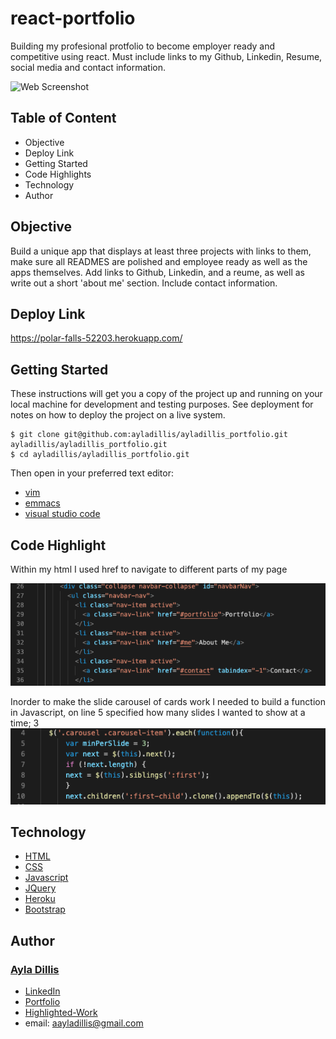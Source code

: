# react-portfolio

Building my profesional protfolio to become employer ready and competitive using react. Must include links to my Github, Linkedin, Resume, social media and contact information. 

![Web Screenshot](https://media.giphy.com/media/L12YH9Krpas4s862CX/giphy.gif)


## Table of Content
- Objective
- Deploy Link
- Getting Started
- Code Highlights
- Technology
- Author 

## Objective
Build a unique app that displays at least three projects with links to them, make sure all READMES are polished and employee ready as well as the apps themselves. Add links to Github, Linkedin, and a reume, as well as write out a short 'about me' section. Include contact information. 

## Deploy Link

https://polar-falls-52203.herokuapp.com/ 

## Getting Started
These instructions will get you a copy of the project up and running on your local machine for development and testing purposes. See deployment for notes on how to deploy the project on a live system.

```
$ git clone git@github.com:ayladillis/ayladillis_portfolio.git
ayladillis/ayladillis_portfolio.git
$ cd ayladillis/ayladillis_portfolio.git
```
Then open in your preferred text editor:
- [vim](https://www.vim.org/) 
- [emmacs](https://www.gnu.org/software/emacs/)
- [visual studio code](https://code.visualstudio.com/) 

## Code Highlight

Within my html I used href to navigate to different parts of my page 

![Web Screenshot](./public/img/code1.png)

Inorder to make the slide carousel of cards work I needed to build a function in Javascript, on line 5 specified how many slides I wanted to show at a time; 3
![Web Screenshot](./public/img/code2.png)


## Technology
* [HTML](https://developer.mozilla.org/en-US/docs/Web/HTML)
* [CSS](https://developer.mozilla.org/en-US/docs/Web/CSS)
* [Javascript](https://developer.mozilla.org/en-US/docs/Web/JavaScrip)
* [JQuery](https://jquery.com/)
* [Heroku](https://dashboard.heroku.com)
* [Bootstrap](https://getbootstrap.com/)

## Author
### [Ayla Dillis](https://github.com/ayladillis)
- [LinkedIn](https://www.linkedin.com/in/ayladillis/)
- [Portfolio]()
- [Highlighted-Work](https://ayladillis.github.io/Coding-Bootcamp-Project-1-Zillow-Maps-API-AD/)
- email: aayladillis@gmail.com